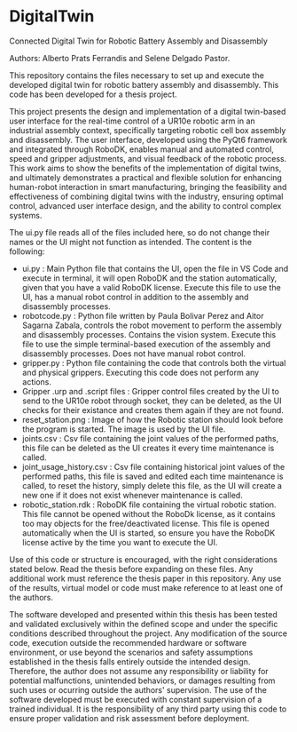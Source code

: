 # DigitalTwin
Connected Digital Twin for Robotic Battery Assembly and Disassembly

Authors: Alberto Prats Ferrandis and Selene Delgado Pastor.

This repository contains the files necessary to set up and execute the developed digital twin for robotic battery assembly and disassembly. This code has been developed for a thesis project.

This project presents the design and implementation of a digital twin-based user interface for the real-time control of a UR10e robotic arm in an industrial assembly context, specifically targeting robotic cell box assembly and disassembly. The user interface, developed using the PyQt6 framework and integrated through RoboDK, enables manual and automated control, speed and gripper adjustments, and visual feedback of the robotic process. This work aims to show the benefits of the implementation of digital twins, and ultimately demonstrates a practical and flexible solution for enhancing human-robot interaction in smart manufacturing, bringing the feasibility and effectiveness of combining digital twins with the industry, ensuring optimal control, advanced user interface design, and the ability to control complex systems.

The ui.py file reads all of the files included here, so do not change their names or the UI might not function as intended.
The content is the following:
- ui.py :    Main Python file that contains the UI, open the file in VS Code and execute in terminal, it will open RoboDK and the station automatically, given that you have a valid RoboDK license. Execute this file to use the UI, has a manual robot control in addition to the assembly and disassembly processes.
- robotcode.py :     Python file written by Paula Bolivar Perez and Aitor Sagarna Zabala, controls the robot movement to perform the assembly and disassembly processes. Contains the vision system. Execute this file to use the simple terminal-based execution of the assembly and disassembly processes. Does not have manual robot control.
- gripper.py :      Python file containing the code that controls both the virtual and physical grippers. Executing this code does not perform any actions.
- Gripper .urp and .script files :    Gripper control files created by the UI to send to the UR10e robot through socket, they can be deleted, as the UI checks for their existance and creates them again if they are not found.
- reset_station.png :    Image of how the Robotic station should look before the program is started. The image is used by the UI file.
- joints.csv :    Csv file containing the joint values of the performed paths, this file can be deleted as the UI creates it every time maintenance is called.
- joint_usage_history.csv :    Csv file containing historical joint values of the performed paths, this file is saved and edited each time maintenance is called, to reset the history, simply delete this file, as the UI will create a new one if it does not exist whenever maintenance is called.
- robotic_station.rdk :    RoboDK file containing the virtual robotic station. This file cannot be opened without the RoboDk license, as it contains too may objects for the free/deactivated license. This file is opened automatically when the UI is started, so ensure you have the RoboDK license active by the time you want to execute the UI.

Use of this code or structure is encouraged, with the right considerations stated below. Read the thesis before expanding on these files. Any additional work must reference the thesis paper in this repository. Any use of the results, virtual model or code must make reference to at least one of the authors.

The software developed and presented within this thesis has been tested and validated exclusively within the defined scope and under the specific conditions described throughout the project. Any modification of the source code, execution outside the recommended hardware or software environment, or use beyond the scenarios and safety assumptions established in the thesis falls entirely outside the intended design. Therefore, the author does not assume any responsibility or liability for potential malfunctions, unintended behaviors, or damages resulting from such uses or ocurring outside the authors' supervision. The use of the software developed must be executed with constant supervision of a trained individual. It is the responsibility of any third party using this code to ensure proper validation and risk assessment before deployment.



